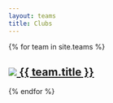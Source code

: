 ```yaml
---
layout: teams
title: Clubs
---
```

{% for team in site.teams %}
  <div class="team">
  <h2><a href="{{ team.url }}"> <img src="{{team.feature_image}}"> {{ team.title }}</a>
  </h2>
  </div>
{% endfor %}

